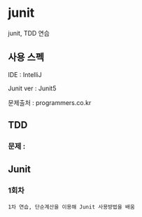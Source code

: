 # junit
junit, TDD 연습

## 사용 스펙
IDE : IntelliJ

Junit ver : Junit5

문제출처 : programmers.co.kr

## TDD
### 문제 : 


## Junit
### 1회차
	1차 연습, 단순계산을 이용해 Junit 사용방법을 배움
